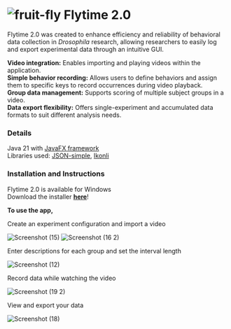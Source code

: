# ![fruit-fly](https://github.com/user-attachments/assets/b6986173-19ae-42e5-8063-b7d5d19e1d5e) Flytime 2.0

Flytime 2.0 was created to enhance efficiency and reliability of behavioral data collection in <i>Drosophila</i> research, allowing researchers to easily log and export experimental data through an intuitive GUI.<br>

<b>Video integration:</b> Enables importing and playing videos within the application.<br>
<b>Simple behavior recording:</b> Allows users to define behaviors and assign them to specific keys to record occurrences during video playback.<br>
<b>Group data management:</b> Supports scoring of multiple subject groups in a video.<br>
<b>Data export flexibility:</b> Offers single-experiment and accumulated data formats to suit different analysis needs.

### Details
Java 21 with [JavaFX framework](https://openjfx.io/index.html) <br>
Libraries used: 
[JSON-simple](https://code.google.com/archive/p/json-simple/), 
[Ikonli](https://kordamp.org/ikonli/) <br>


### Installation and Instructions
Flytime 2.0 is available for Windows <br>
Download the installer [<b>here</b>](https://github.com/abbyh622/FlyTime-2.0/releases/tag/v1.0.0)!<br>

<b>To use the app,</b><br>

Create an experiment configuration and import a video<br>

![Screenshot (15)](https://github.com/user-attachments/assets/3dff5e92-f17c-40c8-8d2e-90d3c212527c)
![Screenshot (16 2)](https://github.com/user-attachments/assets/4fbce281-66ef-405e-8aaf-60ce14e67102)

Enter descriptions for each group and set the interval length<br>

![Screenshot (12)](https://github.com/user-attachments/assets/cd19be23-37da-4a36-a095-a8ab6b0b8ff2)

Record data while watching the video<br>

![Screenshot (19 2)](https://github.com/user-attachments/assets/8687a5bb-3839-4e26-b4ad-8da45f21a395)

View and export your data<br>

![Screenshot (18)](https://github.com/user-attachments/assets/d3889413-c6d6-4f72-99e4-f8fce5aec2ea)
